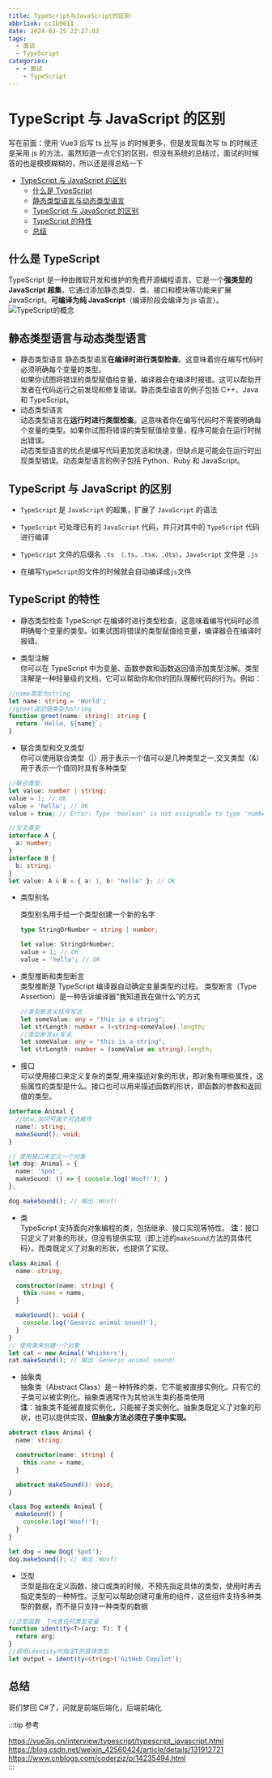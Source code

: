 ```yaml
---
title: TypeScript与JavaScript的区别
abbrlink: cc1b9611
date: 2024-03-25 22:27:03
tags:
  - 面试
  - TypeScript
categories:
  - - 面试
    - TypeScript
---
```


<!-- @format -->

# TypeScript 与 JavaScript 的区别

写在前面：使用 Vue3 后写 ts 比写 js 的时候更多，但是发现每次写 ts 的时候还是采用 js 的方法，虽然知道一点它们的区别，但没有系统的总结过，面试的时候答的也是模模糊糊的，所以还是得总结一下

- [TypeScript 与 JavaScript 的区别](#typescript-与-javascript-的区别)
  - [什么是 TypeScript](#什么是-typescript)
  - [静态类型语言与动态类型语言](#静态类型语言与动态类型语言)
  - [TypeScript 与 JavaScript 的区别](#typescript-与-javascript-的区别-1)
  - [TypeScript 的特性](#typescript-的特性)
  - [总结](#总结)

## 什么是 TypeScript

TypeScript 是一种由微软开发和维护的免费开源编程语言。它是一个**强类型的 JavaScript 超集**，它通过添加静态类型、类、接口和模块等功能来扩展 JavaScript。**可编译为纯 JavaScript**（编译阶段会编译为 js 语言）。
![TypeScript的概念](../images/blog-2024-03-25-22-34-32.png)

## 静态类型语言与动态类型语言

- 静态类型语言
  静态类型语言**在编译时进行类型检查**。这意味着你在编写代码时必须明确每个变量的类型。  
  如果你试图将错误的类型赋值给变量，编译器会在编译时报错。这可以帮助开发者在代码运行之前发现和修复错误。静态类型语言的例子包括 C++、Java 和 TypeScript。
- 动态类型语言  
  动态类型语言在**运行时进行类型检查**。这意味着你在编写代码时不需要明确每个变量的类型。如果你试图将错误的类型赋值给变量，程序可能会在运行时抛出错误。  
  动态类型语言的优点是编写代码更加灵活和快速，但缺点是可能会在运行时出现类型错误。动态类型语言的例子包括 Python、Ruby 和 JavaScript。

## TypeScript 与 JavaScript 的区别

- `TypeScript` 是 `JavaScript` 的超集，扩展了 `JavaScript` 的语法
- `TypeScript` 可处理已有的 `JavaScript` 代码，并只对其中的 `TypeScript` 代码进行编译
- `TypeScript` 文件的后缀名 `.ts （.ts，.tsx，.dts）`，`JavaScript` 文件是 `.js`

- 在编写`TypeScript`的文件的时候就会自动编译成`js`文件

## TypeScript 的特性

- 静态类型检查
  TypeScript 在编译时进行类型检查，这意味着编写代码时必须明确每个变量的类型。如果试图将错误的类型赋值给变量，编译器会在编译时报错。

- 类型注解  
  你可以在 TypeScript 中为变量、函数参数和函数返回值添加类型注解。类型注解是一种轻量级的文档，它可以帮助你和你的团队理解代码的行为。例如：

```TypeScript
//name类型为string
let name: string = 'World';
//greet返回值类型为string
function greet(name: string): string {
  return `Hello, ${name}`;
}
```

- 联合类型和交叉类型  
  你可以使用联合类型（|）用于表示一个值可以是几种类型之一,交叉类型（&）用于表示一个值同时具有多种类型

```TypeScript
//联合类型
let value: number | string;
value = 1; // OK
value = 'hello'; // OK
value = true; // Error: Type 'boolean' is not assignable to type 'number | string'

//交叉类型
interface A {
  a: number;
}
interface B {
  b: string;
}
let value: A & B = { a: 1, b: 'hello' }; // OK
```

- 类型别名

  类型别名用于给一个类型创建一个新的名字

  ```TypeScript
  type StringOrNumber = string | number;

  let value: StringOrNumber;
  value = 1; // OK
  value = 'hello'; // OK
  ```

- 类型推断和类型断言  
  类型推断是 TypeScript 编译器自动确定变量类型的过程。
  类型断言（Type Assertion）是一种告诉编译器“我知道我在做什么”的方式

  ```TypeScript
  //类型断言尖括号写法
  let someValue: any = "this is a string";
  let strLength: number = (<string>someValue).length;
  //类型断言as写法
  let someValue: any = "this is a string";
  let strLength: number = (someValue as string).length;
  ```

- 接口  
  可以使用接口来定义复杂的类型,用来描述对象的形状，即对象有哪些属性，这些属性的类型是什么。接口也可以用来描述函数的形状，即函数的参数和返回值的类型。

```TypeScript
interface Animal {
  //btw,加问号属于可选属性
  name?: string;
  makeSound(): void;
}

// 使用接口来定义一个对象
let dog: Animal = {
  name: 'Spot',
  makeSound: () => { console.log('Woof!'); }
};

dog.makeSound(); // 输出：Woof!
```

- 类  
  TypeScript 支持面向对象编程的类，包括继承、接口实现等特性。
  **注**：接口只定义了对象的形状，但没有提供实现（即上述的`makeSound`方法的具体代码）。而类既定义了对象的形状，也提供了实现。

```TypeScript
class Animal {
  name: string;

  constructor(name: string) {
    this.name = name;
  }

  makeSound(): void {
    console.log('Generic animal sound!');
  }
}
// 使用类来创建一个对象
let cat = new Animal('Whiskers');
cat.makeSound(); // 输出：Generic animal sound!
```

- 抽象类  
  抽象类（Abstract Class）是一种特殊的类，它不能被直接实例化。只有它的子类可以被实例化。抽象类通常作为其他派生类的基类使用  
  **注**：抽象类不能被直接实例化，只能被子类实例化。抽象类既定义了对象的形状，也可以提供实现，**但抽象方法必须在子类中实现。**

```TypeScript
abstract class Animal {
  name: string;

  constructor(name: string) {
    this.name = name;
  }

  abstract makeSound(): void;
}

class Dog extends Animal {
  makeSound() {
    console.log('Woof!');
  }
}

let dog = new Dog('Spot');
dog.makeSound(); // 输出：Woof!
```

- 泛型  
  泛型是指在定义函数、接口或类的时候，不预先指定具体的类型，使用时再去指定类型的一种特性。泛型可以帮助创建可重用的组件，这些组件支持多种类型的数据，而不是只支持一种类型的数据

```TypeScript
//泛型函数  T代表任何类型变量
function identity<T>(arg: T): T {
  return arg;
}
//调用identity时指定T的具体类型
let output = identity<string>('GitHub Copilot');
```

## 总结

哥们梦回 C#了，问就是前端后端化，后端前端化

:::tip 参考

<https://vue3js.cn/interview/typescript/typescript_javascript.html>  
<https://blog.csdn.net/weixin_42560424/article/details/131912721>  
<https://www.cnblogs.com/coderzjz/p/14235494.html>  
:::
